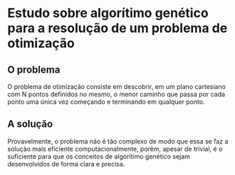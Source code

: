 # Estudo sobre algorítimo genético para a resolução de um problema de otimização

## O problema
O problema de otimização consiste em descobrir, em um plano cartesiano com N pontos definidos no mesmo, o menor caminho que passa por cada ponto uma única vez começando e terminando em qualquer ponto.

## A solução 
Provavelmente, o problema não é tão complexo de modo que essa se faz a solução mais eficiente computacionalmente, porém, apesar de trivial, é o suficiente para que os conceitos de algorítimo genético sejam desenvolvidos de forma clara e precisa.
